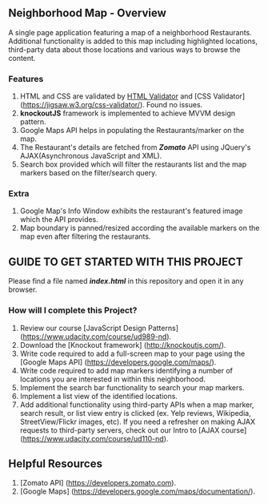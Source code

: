 ## Neighborhood Map - Overview
A single page application featuring a map of a neighborhood Restaurants. Additional functionality is added to this map including highlighted locations, third-party data about those locations and various ways to browse the content.

### Features

1. HTML and CSS are validated by [HTML Validator](https://validator.w3.org) and [CSS Validator] (https://jigsaw.w3.org/css-validator/). Found no issues.
2. **knockoutJS** framework is implemented to achieve MVVM design pattern.
3. Google Maps API helps in populating the Restaurants/marker on the map.
4. The Restaurant's details are fetched from **_Zomato_** API using JQuery's AJAX(Asynchronous JavaScript and XML).
5. Search box provided which will filter the restaurants list and the map markers based on the filter/search query.
   
### Extra

1. Google Map's Info Window exhibits the restaurant's featured image which the API provides.
2. Map boundary is panned/resized according the available markers on the map even after filtering the restaurants. 

## GUIDE TO GET STARTED WITH THIS PROJECT

Please find a file named **_index.html_** in this repository and open it in any browser.
    
### How will I complete this Project?

1. Review our course [JavaScript Design Patterns] (https://www.udacity.com/course/ud989-nd).
2. Download the [Knockout framework] (http://knockoutjs.com/).
3. Write code required to add a full-screen map to your page using the [Google Maps API] (https://developers.google.com/maps/).
4. Write code required to add map markers identifying a number of locations you are interested in within this neighborhood.
5. Implement the search bar functionality to search your map markers.
6. Implement a list view of the identified locations.
7. Add additional functionality using third-party APIs when a map marker, search result, or list view entry is clicked (ex. Yelp reviews, Wikipedia, StreetView/Flickr images, etc). If you need a refresher on making AJAX requests to third-party servers, check out our Intro to [AJAX course] (https://www.udacity.com/course/ud110-nd).

## Helpful Resources

1. [Zomato API] (https://developers.zomato.com).
2. [Google Maps] (https://developers.google.com/maps/documentation/).